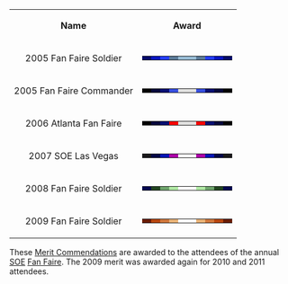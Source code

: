 <table>
<tbody>
<tr class="odd">
<td style="text-align: center;"><p><b>Name</b></p></td>
<td style="text-align: center;"><p><b>Award</b></p></td>
</tr>
<tr class="even">
<td style="text-align: center;"><p>2005 Fan Faire Soldier</p></td>
<td style="text-align: center;"><table class="bigmerit">
<tr>
<td bgcolor="#080D6B">
</td>
<td bgcolor="#0A16C0">
</td>
<td bgcolor="#253EFB">
</td>
<td bgcolor="#5B7A97">
</td>
<td bgcolor="#97BBD3">
</td>
<td bgcolor="#97BBD3">
</td>
<td bgcolor="#5B7A97">
</td>
<td bgcolor="#253EFB">
</td>
<td bgcolor="#0A16C0">
</td>
<td bgcolor="#080D6B">
</td>
</tr>
</table></td>
</tr>
<tr class="odd">
<td style="text-align: center;"><p>2005 Fan Faire Commander</p></td>
<td style="text-align: center;"><table class="bigmerit">
<tr>
<td bgcolor="#000000">
</td>
<td bgcolor="#03063A">
</td>
<td bgcolor="#060E71">
</td>
<td bgcolor="#364EDF">
</td>
<td bgcolor="#E0E0DF">
</td>
<td bgcolor="#E0E0DF">
</td>
<td bgcolor="#364EDF">
</td>
<td bgcolor="#060E71">
</td>
<td bgcolor="#03063A">
</td>
<td bgcolor="#000000">
</td>
</tr>
</table></td>
</tr>
<tr class="even">
<td style="text-align: center;"><p>2006 Atlanta Fan Faire</p></td>
<td style="text-align: center;"><table class="bigmerit">
<tr>
<td bgcolor="#000000">
</td>
<td bgcolor="#03063A">
</td>
<td bgcolor="#060E71">
</td>
<td bgcolor="#fe0000">
</td>
<td bgcolor="#E0E0DF">
</td>
<td bgcolor="#E0E0DF">
</td>
<td bgcolor="#fe0000">
</td>
<td bgcolor="#060E71">
</td>
<td bgcolor="#03063A">
</td>
<td bgcolor="#000000">
</td>
</tr>
</table></td>
</tr>
<tr class="odd">
<td style="text-align: center;"><p>2007 SOE Las Vegas</p></td>
<td style="text-align: center;"><table class="bigmerit">
<tr>
<td bgcolor="#1a191b">
</td>
<td bgcolor="#040847">
</td>
<td bgcolor="#0715b4">
</td>
<td bgcolor="#ac00a8">
</td>
<td bgcolor="#ffffff">
</td>
<td bgcolor="#ffffff">
</td>
<td bgcolor="#ac00a8">
</td>
<td bgcolor="#0715b4">
</td>
<td bgcolor="#040847">
</td>
<td bgcolor="#1a191b">
</td>
</tr>
</table></td>
</tr>
<tr class="even">
<td style="text-align: center;"><p>2008 Fan Faire Soldier</p></td>
<td style="text-align: center;"><table class="bigmerit">
<tr>
<td bgcolor="#040950">
</td>
<td bgcolor="#224521">
</td>
<td bgcolor="#6ea46c">
</td>
<td bgcolor="#b0e8a4">
</td>
<td bgcolor="#ffffff">
</td>
<td bgcolor="#ffffff">
</td>
<td bgcolor="#b0e8a4">
</td>
<td bgcolor="#6ea46c">
</td>
<td bgcolor="#224521">
</td>
<td bgcolor="#040950">
</td>
</tr>
</table></td>
</tr>
<tr class="odd">
<td style="text-align: center;"><p>2009 Fan Faire Soldier</p></td>
<td style="text-align: center;"><table class="bigmerit">
<tr>
<td bgcolor="#681b02">
</td>
<td bgcolor="#b6450e">
</td>
<td bgcolor="#ce763b">
</td>
<td bgcolor="#e7b176">
</td>
<td bgcolor="#ffffff">
</td>
<td bgcolor="#ffffff">
</td>
<td bgcolor="#e7b176">
</td>
<td bgcolor="#ce763b">
</td>
<td bgcolor="#b6450e">
</td>
<td bgcolor="#681b02">
</td>
</tr>
</table></td>
</tr>
</tbody>
</table>

These [Merit Commendations](Merit_Commendations.md) are awarded
to the attendees of the annual [SOE](../etc/Sony_Online_Entertainment.md) [Fan
Faire](Fan_Faire.md). The 2009 merit was awarded again for 2010
and 2011 attendees.

<!--[Category:Merits](Category:Merits.md)-->
